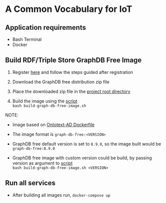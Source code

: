 # A Common Vocabulary for IoT

## Application requirements

- Bash Terminal
- Docker

## Build RDF/Triple Store GraphDB Free Image

1. Register [here](https://www.ontotext.com/products/graphdb/) and follow the steps guided after registration

1. Download the GraphDB free distribution zip file  

1. Place the downloaded zip file in the [project root directory](./)

1. Build the image using the [script](build-graph-db-free-image.sh)  
    `bash build-graph-db-free-image.sh`

NOTE: 

- Image based on [Ontotext-AD Dockerfile][Ontotext-AD Dockerfile]

- The image format is `graph-db-free:<VERSION>`

- GraphDB free default version is set to `8.9.0`, so the image built would be `graph-db-free:8.9.0`

- GraphDB free image with custom version could be build, 
by passing version as argument to [script](build-graph-db-free-image.sh)  
`bash build-graph-db-free-image.sh <VERSION>`

## Run all services

- After building all images run, 
`docker-compose up`


[Ontotext-AD Dockerfile]: https://github.com/Ontotext-AD/graphdb-docker/blob/master/free-edition/Dockerfile "Ontotext-AD Dockerfile"